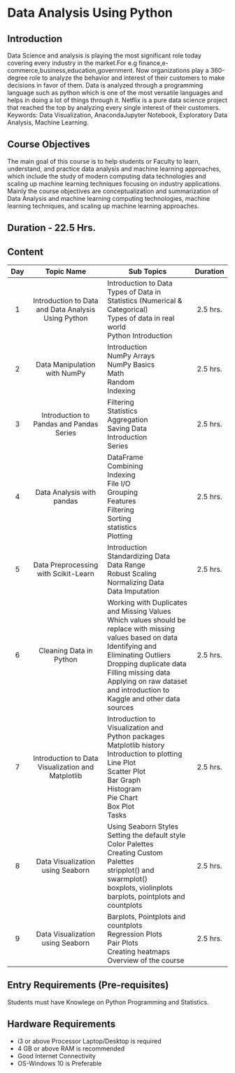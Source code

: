 # Data Analysis Using Python 

## Introduction 

Data Science and analysis is playing the most significant role today covering every industry in the market.For e.g finance,e-commerce,business,education,government. Now organizations play a 360-degree role to analyze the behavior and interest of their customers to make decisions in favor of them. Data is analyzed through a programming language such as python which is one of the most versatile languages and helps in doing a lot of things through it. Netflix is a pure data science project that reached the top by analyzing every single interest of their customers. Keywords: Data Visualization, AnacondaJupyter Notebook, Exploratory Data Analysis, Machine Learning.
 
## Course Objectives
The main goal of this course is to help students or Faculty to learn, understand, and practice data analysis and machine learning approaches, which include the study of modern computing data technologies and scaling up machine learning techniques focusing on industry applications. Mainly the course objectives are conceptualization and summarization of Data Analysis and machine learning computing technologies, machine learning techniques, and scaling up machine learning approaches.
 
## Duration - 22.5 Hrs.

## Content 


| Day |                          Topic Name                          | Sub Topics                                                   | Duration |
| :---------: | :----------------------------------------------------------: | ------------------------------------------------------------ | :-----------------: |
|      1      |     Introduction to Data and Data Analysis Using Python      | Introduction to Data <br>Types of Data in Statistics (Numerical & Categorical) <br>Types of data in real world<br>Python Introduction<br/> |      2.5 hrs.       |
|      2      | Data Manipulation with NumPy | Introduction <br>NumPy Arrays <br>NumPy Basics <br>Math <br>Random <br>Indexing |      2.5 hrs.       |
|      3      |           Introduction to Pandas and Pandas Series           | Filtering <br>Statistics <br>Aggregation <br>Saving Data<br>Introduction <br>Series |      2.5 hrs.       |
|      4      |                  Data Analysis with pandas                   | DataFrame<br>Combining<br>Indexing<br>File I/O<br>Grouping<br>Features<br>Filtering<br>Sorting<br>statistics<br>Plotting |      2.5 hrs.       |
|      5      |             Data Preprocessing with Scikit-Learn             | Introduction<br> Standardizing Data<br> Data Range<br> Robust Scaling<br> Normalizing Data<br> Data Imputation |      2.5 hrs.       |
|      6      |                   Cleaning Data in Python                    | Working with Duplicates and Missing Values <br> Which values should be replace with missing values based on data<br> Identifying and Eliminating Outliers<br> Dropping duplicate data<br> Filling missing data<br> Applying on raw dataset and introduction to Kaggle and other data sources |      2.5 hrs.       |
|     7      |      Introduction to Data Visualization and Matplotlib       | Introduction to Visualization and Python packages <br>Matplotlib history <br>Introduction to plotting <br>Line Plot <br>Scatter Plot <br>Bar Graph <br>Histogram <br>Pie Chart <br>Box Plot <br>Tasks |      2.5 hrs.       |
|     8      |               Data Visualization using Seaborn               | Using Seaborn Styles<br> Setting the default style<br> Color Palettes<br> Creating Custom Palettes<br> stripplot() and swarmplot()<br> boxplots, violinplots <br> barplots, pointplots and countplots<br> |      2.5 hrs.       |
|     9      |               Data Visualization using Seaborn               | Barplots, Pointplots and countplots <br> Regression Plots <br> Pair Plots <br> Creating heatmaps <br> Overview of the course |      2.5 hrs.       |


## Entry Requirements (Pre-requisites)

Students must have Knowlege on Python Programming and Statistics.

## Hardware Requirements
- i3 or above Processor Laptop/Desktop is required
- 4 GB or above RAM is recommended
- Good Internet Connectivity
- OS-Windows 10 is Preferable

